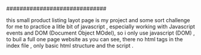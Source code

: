 ##############################

this small product listing layot page is my project and some sort challenge for me to practice a litle bit of javascript , especially working with Javascript events and DOM (Document Object MOdel), so i only use javascript (DOM) , to buil a full one page website as you can see, there no html tags  in the index file , only basic html structure and the script .
